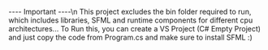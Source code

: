 ---- Important ----\n
This project excludes the bin folder required to run, which includes libraries, SFML and runtime components for different cpu architectures...
To Run this, you can create a VS Project (C# Empty Project) and just copy the code from Program.cs and make sure to install SFML :)
